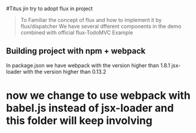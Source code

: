#Titus jin try to adopt flux in project

> To Familiar the concept of flux and how to implement it by flux/dispatcher
We have several dfferent components in the demo combined with official flux-TodoMVC Example

## Building project with npm + webpack
In package.json we have webpack with the version higher than 1.8.1
jsx-loader with the version higher than 0.13.2


# now we change to use webpack with babel.js instead of jsx-loader and this folder will keep involving

